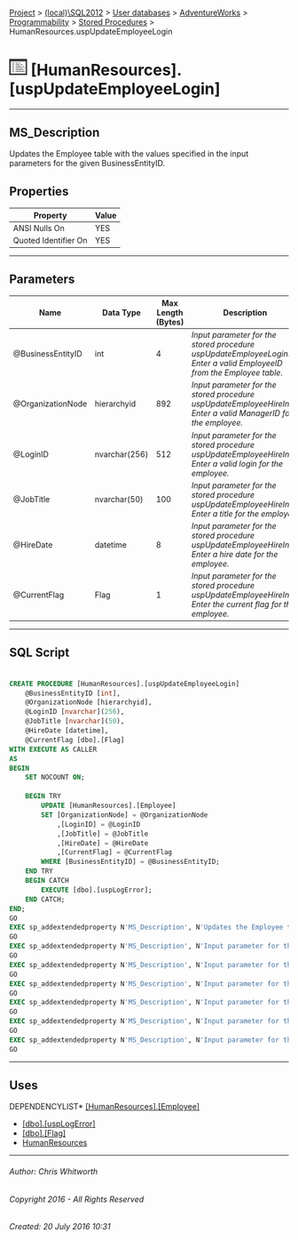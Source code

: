 #### 

[Project](../../../../../index.md) > [(local)\\SQL2012](../../../../index.md) > [User databases](../../../index.md) > [AdventureWorks](../../index.md) > [Programmability](../index.md) > [Stored Procedures](Stored_Procedures.md) > HumanResources.uspUpdateEmployeeLogin

# ![Stored Procedures](../../../../../Images/StoredProcedure32.png) [HumanResources].[uspUpdateEmployeeLogin]

---

## <a name="#description"></a>MS_Description

Updates the Employee table with the values specified in the input parameters for the given BusinessEntityID.

## <a name="#properties"></a>Properties

| Property | Value |
|---|---|
| ANSI Nulls On | YES |
| Quoted Identifier On | YES |


---

## <a name="#parameters"></a>Parameters

| Name | Data Type | Max Length (Bytes) | Description |
|---|---|---|---|
| @BusinessEntityID | int | 4 | _Input parameter for the stored procedure uspUpdateEmployeeLogin. Enter a valid EmployeeID from the Employee table._ |
| @OrganizationNode | hierarchyid | 892 | _Input parameter for the stored procedure uspUpdateEmployeeHireInfo. Enter a valid ManagerID for the employee._ |
| @LoginID | nvarchar(256) | 512 | _Input parameter for the stored procedure uspUpdateEmployeeHireInfo. Enter a valid login for the employee._ |
| @JobTitle | nvarchar(50) | 100 | _Input parameter for the stored procedure uspUpdateEmployeeHireInfo. Enter a title for the employee._ |
| @HireDate | datetime | 8 | _Input parameter for the stored procedure uspUpdateEmployeeHireInfo. Enter a hire date for the employee._ |
| @CurrentFlag | Flag | 1 | _Input parameter for the stored procedure uspUpdateEmployeeHireInfo. Enter the current flag for the employee._ |


---

## <a name="#sqlscript"></a>SQL Script

```sql

CREATE PROCEDURE [HumanResources].[uspUpdateEmployeeLogin]
    @BusinessEntityID [int], 
    @OrganizationNode [hierarchyid],
    @LoginID [nvarchar](256),
    @JobTitle [nvarchar](50),
    @HireDate [datetime],
    @CurrentFlag [dbo].[Flag]
WITH EXECUTE AS CALLER
AS
BEGIN
    SET NOCOUNT ON;

    BEGIN TRY
        UPDATE [HumanResources].[Employee] 
        SET [OrganizationNode] = @OrganizationNode 
            ,[LoginID] = @LoginID 
            ,[JobTitle] = @JobTitle 
            ,[HireDate] = @HireDate 
            ,[CurrentFlag] = @CurrentFlag 
        WHERE [BusinessEntityID] = @BusinessEntityID;
    END TRY
    BEGIN CATCH
        EXECUTE [dbo].[uspLogError];
    END CATCH;
END;
GO
EXEC sp_addextendedproperty N'MS_Description', N'Updates the Employee table with the values specified in the input parameters for the given BusinessEntityID.', 'SCHEMA', N'HumanResources', 'PROCEDURE', N'uspUpdateEmployeeLogin', NULL, NULL
GO
EXEC sp_addextendedproperty N'MS_Description', N'Input parameter for the stored procedure uspUpdateEmployeeLogin. Enter a valid EmployeeID from the Employee table.', 'SCHEMA', N'HumanResources', 'PROCEDURE', N'uspUpdateEmployeeLogin', 'PARAMETER', N'@BusinessEntityID'
GO
EXEC sp_addextendedproperty N'MS_Description', N'Input parameter for the stored procedure uspUpdateEmployeeHireInfo. Enter the current flag for the employee.', 'SCHEMA', N'HumanResources', 'PROCEDURE', N'uspUpdateEmployeeLogin', 'PARAMETER', N'@CurrentFlag'
GO
EXEC sp_addextendedproperty N'MS_Description', N'Input parameter for the stored procedure uspUpdateEmployeeHireInfo. Enter a hire date for the employee.', 'SCHEMA', N'HumanResources', 'PROCEDURE', N'uspUpdateEmployeeLogin', 'PARAMETER', N'@HireDate'
GO
EXEC sp_addextendedproperty N'MS_Description', N'Input parameter for the stored procedure uspUpdateEmployeeHireInfo. Enter a title for the employee.', 'SCHEMA', N'HumanResources', 'PROCEDURE', N'uspUpdateEmployeeLogin', 'PARAMETER', N'@JobTitle'
GO
EXEC sp_addextendedproperty N'MS_Description', N'Input parameter for the stored procedure uspUpdateEmployeeHireInfo. Enter a valid login for the employee.', 'SCHEMA', N'HumanResources', 'PROCEDURE', N'uspUpdateEmployeeLogin', 'PARAMETER', N'@LoginID'
GO
EXEC sp_addextendedproperty N'MS_Description', N'Input parameter for the stored procedure uspUpdateEmployeeHireInfo. Enter a valid ManagerID for the employee.', 'SCHEMA', N'HumanResources', 'PROCEDURE', N'uspUpdateEmployeeLogin', 'PARAMETER', N'@OrganizationNode'
GO

```


---

## <a name="#uses"></a>Uses

DEPENDENCYLIST* [[HumanResources].[Employee]](../../Tables/Employee.md)
* [[dbo].[uspLogError]](uspLogError.md)
* [[dbo].[Flag]](../Types/User-Defined_Data_Types/Flag.md)
* [HumanResources](../../Security/Schemas/HumanResources.md)


---

###### Author:  Chris Whitworth

###### Copyright 2016 - All Rights Reserved

###### Created: 20 July 2016 10:31


